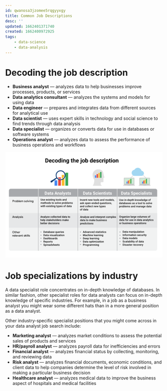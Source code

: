 ```yaml
---
id: qwanosa3jzomee5rqgyyxgy
title: Common Job Descriptions
desc: ''
updated: 1662401371740
created: 1662400972925
tags:
    - data-science
    - data-analysis
---
```


# Decoding the job description

- **Business analyst** — analyzes data to help businesses improve processes, products, or services
- **Data analytics consultant** — analyzes the systems and models for using data
- **Data engineer** — prepares and integrates data from different sources for analytical use
- **Data scientist** — uses expert skills in technology and social science to find trends through data analysis
- **Data specialist** — organizes or converts data for use in databases or software systems
- **Operations analyst** — analyzes data to assess the performance of business operations and workflows

![](/assets/images/2022-09-05-11-06-59.png)

# Job specializations by industry

A data specialist role concentrates on in-depth knowledge of databases. In similar fashion, other specialist roles for data analysts can focus on in-depth knowledge of specific industries. For example, in a job as a business analyst you might wear some different hats than in a more general position as a data analyst.

Other industry-specific specialist positions that you might come across in your data analyst job search include:

- **Marketing analyst** — analyzes market conditions to assess the potential sales of products and services 
- **HR/payroll analyst** — analyzes payroll data for inefficiencies and errors
- **Financial analyst** — analyzes financial status by collecting, monitoring, and reviewing data
- **Risk analyst** — analyzes financial documents, economic conditions, and client data to help companies determine the level of risk involved in making a particular business decision
- **Healthcare analyst** — analyzes medical data to improve the business aspect of hospitals and medical facilities